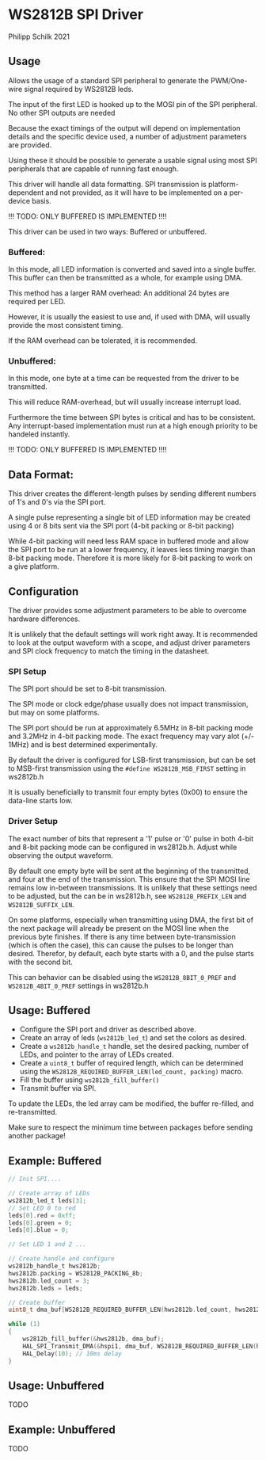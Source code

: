# WS2812B SPI Driver

Philipp Schilk 2021

## Usage

Allows the usage of a standard SPI peripheral to generate the PWM/One-wire signal required
by WS2812B leds.

The input of the first LED is hooked up to the MOSI pin of the SPI peripheral. No other
SPI outputs are needed

Because the exact timings of the output will depend on implementation details and
the specific device used, a number of adjustment parameters are provided.

Using these it should be possible to generate a usable signal using most SPI peripherals
that are capable of running fast enough. 

This driver will handle all data formatting. SPI transmission is platform-dependent and not provided,
as it will have to be implemented on a per-device basis.

!!! TODO: ONLY BUFFERED IS IMPLEMENTED !!!!

This driver can be used in two ways: Buffered or unbuffered.

### Buffered:

In this mode, all LED information is converted and saved into a single buffer.
This buffer can then be transmitted as a whole, for example using DMA.

This method has a larger RAM overhead: An additional 24 bytes are required per LED.

However, it is usually the easiest to use and, if used with DMA, will usually
provide the most consistent timing. 

If the RAM overhead can be tolerated, it is recommended. 

### Unbuffered:

In this mode, one byte at a time can be requested from the driver to be transmitted.

This will reduce RAM-overhead, but will usually increase interrupt load.

Furthermore the time between SPI bytes is critical and has to be consistent. Any
interrupt-based implementation must run at a high enough priority to be handeled instantly.

!!! TODO: ONLY BUFFERED IS IMPLEMENTED !!!!

## Data Format:

This driver creates the different-length pulses by sending different numbers of 1's and
0's via the SPI port.

A single pulse representing a single bit of LED information may be created using 4 or 8
bits sent via the SPI port (4-bit packing or 8-bit packing)

While 4-bit packing will need less RAM space in buffered mode and allow the SPI port 
to be run at a lower frequency, it leaves less timing margin than 8-bit packing mode. 
Therefore it is more likely for 8-bit packing to work on a give platform.

## Configuration 

The driver provides some adjustment parameters to be able to overcome hardware differences.

It is unlikely that the default settings will work right away. It is recommended to look
at the output waveform with a scope, and adjust driver parameters and SPI clock frequency
to match the timing in the datasheet.

### SPI Setup

The SPI port should be set to 8-bit transmission.

The SPI mode or clock edge/phase usually does not impact transmission, but may
on some platforms.

The SPI port should be run at approximately 6.5MHz in 8-bit packing mode and
3.2MHz in 4-bit packing mode. The exact frequency may vary alot (+/- 1MHz) and is
best determined experimentally.

By default the driver is configured for LSB-first transmission, but can
be set to MSB-first transmission using the `#define WS2812B_MSB_FIRST` setting in ws2812b.h
    
It is usually beneficially to transmit four empty bytes (0x00) to ensure the data-line starts
low. 

### Driver Setup

The exact number of bits that represent a '1' pulse or '0' pulse in both 4-bit and 8-bit
packing mode can be configured in ws2812b.h. Adjust while observing the output waveform. 

By default one empty byte will be sent at the beginning of the transmitted, and four at
the end of the transmission. This ensure that the SPI MOSI line remains low in-between
transmissions. It is unlikely that these settings need to be adjusted, but the can be in
ws2812b.h, see `WS2812B_PREFIX_LEN` and `WS2812B_SUFFIX_LEN`.

On some platforms, especially when transmitting using DMA, the first bit of the next package
will already be present on the MOSI line when the previous byte finishes. If there is any
time between byte-transmission (which is often the case), this can cause the pulses to be longer
than desired. Therefor, by default, each byte starts with a 0, and the pulse starts with the second bit.

This can behavior can be disabled using the `WS2812B_8BIT_0_PREF` and `WS2812B_4BIT_0_PREF` settings in ws2812b.h


## Usage: Buffered

- Configure the SPI port and driver as described above.
- Create an array of leds (`ws2812b_led_t`) and set the colors as desired.
- Create a `ws2812b_handle_t` handle, set the desired packing, number of LEDs, and pointer to the array of LEDs created.
- Create a `uint8_t` buffer of required length, which can be determined using the `WS2812B_REQUIRED_BUFFER_LEN(led_count, packing)` macro.
- Fill the buffer using `ws2812b_fill_buffer()`
- Transmit buffer via SPI.

To update the LEDs, the led array cam be modified, the buffer re-filled, and re-transmitted.

Make sure to respect the minimum time between packages before sending another package!

## Example: Buffered
```c
// Init SPI....

// Create array of LEDs
ws2812b_led_t leds[3];
// Set LED 0 to red
leds[0].red = 0xff;
leds[0].green = 0;
leds[0].blue = 0;

// Set LED 1 and 2 ...

// Create handle and configure
ws2812b_handle_t hws2812b;
hws2812b.packing = WS2812B_PACKING_8b;
hws2812b.led_count = 3;
hws2812b.leds = leds;

// Create buffer
uint8_t dma_buf[WS2812B_REQUIRED_BUFFER_LEN(hws2812b.led_count, hws2812b.packing)];

while (1)
{ 
    ws2812b_fill_buffer(&hws2812b, dma_buf);
    HAL_SPI_Transmit_DMA(&hspi1, dma_buf, WS2812B_REQUIRED_BUFFER_LEN(hws2812b.led_count, hws2812b.packing));
    HAL_Delay(10); // 10ms delay
}
```
## Usage: Unbuffered

TODO

## Example: Unbuffered

TODO 

